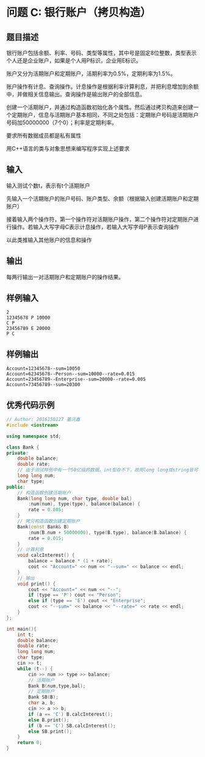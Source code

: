 # 问题 C: 银行账户（拷贝构造）

## 题目描述

银行账户包括余额、利率、号码、类型等属性，其中号是固定8位整数，类型表示个人还是企业账户，如果是个人用P标识，企业用E标识。

账户又分为活期账户和定期账户，活期利率为0.5%，定期利率为1.5%。

账户操作有计息、查询操作。计息操作是根据利率计算利息，并把利息增加到余额中，并做相关信息输出。查询操作是输出账户的全部信息。

创建一个活期账户，并通过构造函数初始化各个属性。然后通过拷贝构造来创建一个定期账户，信息与活期账户基本相同，不同之处包括：定期账户号码是活期账户号码加50000000（7个0）；利率是定期利率。

要求所有数据成员都是私有属性

用C++语言的类与对象思想来编写程序实现上述要求

## 输入

输入测试个数t，表示有t个活期账户

先输入一个活期账户的账户号码、账户类型、余额（根据输入创建活期账户和定期账户）

接着输入两个操作符，第一个操作符对活期账户操作，第二个操作符对定期账户进行操作。若输入大写字母C表示计息操作，若输入大写字母P表示查询操作

以此类推输入其他账户的信息和操作

## 输出

每两行输出一对活期账户和定期账户的操作结果。

## 样例输入
```
2
12345678 P 10000
C P
23456789 E 20000
P C
```

## 样例输出
```
Account=12345678--sum=10050
Account=62345678--Person--sum=10000--rate=0.015
Account=23456789--Enterprise--sum=20000--rate=0.005
Account=73456789--sum=20300
```

## 优秀代码示例
```C++
// Author: 2016150127 董沅鑫
#include <iostream>

using namespace std;

class Bank {
private:
    double balance;
    double rate;
    // 由于测试样例中有一个50亿级的数据，int型存不下，故用long long或string皆可
    long long num;
    char type;
public:
    // 构造函数创建活期账户
    Bank(long long num, char type, double bal)
        :num(num), type(type), balance(balance) {
        rate = 0.005;
    }
    // 拷贝构造函数创建定期账户
    Bank(const Bank& B)
        :num(B.num + 50000000), type(B.type), balance(B.balance) {
        rate = 0.015;
    }
    // 计算利息
    void calcInterest() {
        balance = balance * (1 + rate);
        cout << "Account=" << num << "--sum=" << balance << endl;
    }
    // 输出
    void print() {
        cout << "Account=" << num << "--";
        if (type == 'P') cout << "Person";
        else if (type == 'E') cout << "Enterprise";
        cout << "--sum=" << balance << "--rate=" << rate << endl;
    }
};

int main(){
    int t;  
    double balance;
    double rate;
    long long num;
    char type;
    cin >> t;
    while (t--) {
        cin >> num >> type >> balance;
        // 活期账户
        Bank B(num,type,bal);
        // 定期账户
        Bank SB(B);
        char a, b;
        cin >> a >> b;
        if (a == 'C') B.calcInterest();
        else B.print();
        if (b == 'C') SB.calcInterest();
        else SB.print(); 
    }
    return 0;
} 
```